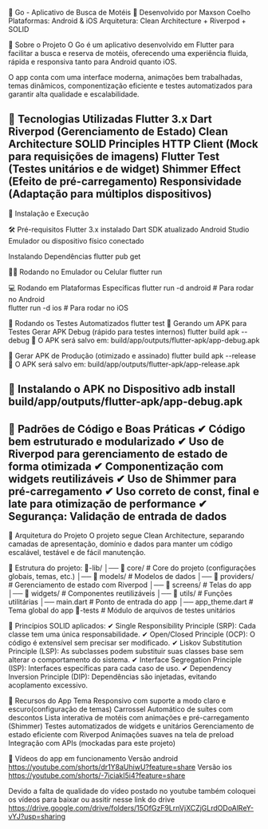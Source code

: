 📍 Go - Aplicativo de Busca de Motéis 🚀
Desenvolvido por Maxson Coelho
 Plataformas: Android & iOS
Arquitetura: Clean Architecture + Riverpod + SOLID

📌 Sobre o Projeto
O Go é um aplicativo desenvolvido em Flutter para facilitar a busca e reserva de motéis, oferecendo uma experiência fluida, rápida e responsiva tanto para Android quanto iOS.

O app conta com uma interface moderna, animações bem trabalhadas, temas dinâmicos, componentização eficiente e testes automatizados para garantir alta qualidade e escalabilidade.

📌 Tecnologias Utilizadas
Flutter 3.x
Dart
Riverpod (Gerenciamento de Estado)
Clean Architecture
SOLID Principles
HTTP Client (Mock para requisições de imagens)
Flutter Test (Testes unitários e de widget)
Shimmer Effect (Efeito de pré-carregamento)
Responsividade (Adaptação para múltiplos dispositivos)
--------------------------------------------------------------

🚀 Instalação e Execução

🛠️ Pré-requisitos
Flutter 3.x instalado 
Dart SDK atualizado
Android Studio
Emulador ou dispositivo físico conectado

Instalando Dependências
flutter pub get

🏃‍♂️ Rodando no Emulador ou Celular
flutter run

💻 Rodando em Plataformas Específicas
flutter run -d android   # Para rodar no Android  
flutter run -d ios       # Para rodar no iOS  

🧪 Rodando os Testes Automatizados
flutter test
📌 Gerando um APK para Testes
Gerar APK Debug (rápido para testes internos)
flutter build apk --debug
📂 O APK será salvo em:
build/app/outputs/flutter-apk/app-debug.apk 

🔹 Gerar APK de Produção (otimizado e assinado)
flutter build apk --release
📂 O APK será salvo em:
build/app/outputs/flutter-apk/app-release.apk

🔹 Instalando o APK no Dispositivo
adb install build/app/outputs/flutter-apk/app-debug.apk
--------------------------------------------------------------

📌 Padrões de Código e Boas Práticas
✔ Código bem estruturado e modularizado
✔ Uso de Riverpod para gerenciamento de estado de forma otimizada
✔ Componentização com widgets reutilizáveis
✔ Uso de Shimmer para pré-carregamento
✔ Uso correto de const, final e late para otimização de performance
✔ Segurança: Validação de entrada de dados
--------------------------------------------------------------

📌 Arquitetura do Projeto
O projeto segue Clean Architecture, separando camadas de apresentação, domínio e dados para manter um código escalável, testável e de fácil manutenção.

📂 Estrutura do projeto:
📂-lib/
│── 📂 core/                 # Core do projeto (configurações globais, temas, etc.)
│── 📂 models/               # Modelos de dados
│── 📂 providers/            # Gerenciamento de estado com Riverpod
│── 📂 screens/              # Telas do app
│── 📂 widgets/              # Componentes reutilizáveis
│── 📂 utils/                # Funções utilitárias
│── main.dart                # Ponto de entrada do app
│── app_theme.dart           # Tema global do app
📂-tests                        # Módulo de arquivos de testes unitários

📌 Princípios SOLID aplicados:
✔ Single Responsibility Principle (SRP): Cada classe tem uma única responsabilidade.
✔ Open/Closed Principle (OCP): O código é extensível sem precisar ser modificado.
✔ Liskov Substitution Principle (LSP): As subclasses podem substituir suas classes base sem alterar o comportamento do sistema.
✔ Interface Segregation Principle (ISP): Interfaces específicas para cada caso de uso.
✔ Dependency Inversion Principle (DIP): Dependências são injetadas, evitando acoplamento excessivo.

📌 Recursos do App
Tema Responsivo com suporte a modo claro e escuro(configuração de temas)
Carrossel Automático de suítes com descontos
Lista interativa de motéis com animações e pré-carregamento (Shimmer)
Testes automatizados de widgets e unitários
Gerenciamento de estado eficiente com Riverpod
Animações suaves na tela de preload
Integração com APIs (mockadas para este projeto)


📌 Vídeos do app em funcionamento
Versão android
https://youtube.com/shorts/dr1Y8aUhiwU?feature=share
Versão ios
https://youtube.com/shorts/-7iciakI5i4?feature=share

Devido a falta de qualidade do vídeo postado no youtube também coloquei os vídeos para baixar ou assitir nesse link do drive
https://drive.google.com/drive/folders/15OfGzF9LrnVjXCZjGLrdODoAlReY-vYJ?usp=sharing

